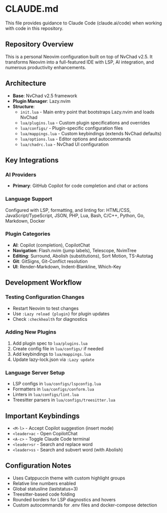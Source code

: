 # CLAUDE.md

This file provides guidance to Claude Code (claude.ai/code) when working with code in this repository.

## Repository Overview

This is a personal Neovim configuration built on top of NvChad v2.5. It transforms Neovim into a full-featured IDE with LSP, AI integration, and numerous productivity enhancements.

## Architecture

- **Base**: NvChad v2.5 framework
- **Plugin Manager**: Lazy.nvim
- **Structure**:
  - `init.lua` - Main entry point that bootstraps Lazy.nvim and loads NvChad
  - `lua/plugins.lua` - Custom plugin specifications and overrides
  - `lua/configs/` - Plugin-specific configuration files
  - `lua/mappings.lua` - Custom keybindings (extends NvChad defaults)
  - `lua/options.lua` - Editor options and autocommands
  - `lua/chadrc.lua` - NvChad UI configuration

## Key Integrations

### AI Providers

- **Primary**: GitHub Copilot for code completion and chat or actions

### Language Support

Configured with LSP, formatting, and linting for: HTML/CSS, JavaScript/TypeScript, JSON, PHP, Lua, Bash, C/C++, Python, Go, Markdown, Docker

### Plugin Categories

- **AI**: Copilot (completion), CopilotChat
- **Navigation**: Flash.nvim (jump labels), Telescope, NvimTree
- **Editing**: Surround, Abolish (substitutions), Sort Motion, TS-Autotag
- **Git**: GitSigns, Git-Conflict resolution
- **UI**: Render-Markdown, Indent-Blankline, Which-Key

## Development Workflow

### Testing Configuration Changes

- Restart Neovim to test changes
- Use `:Lazy reload {plugin}` for plugin updates
- Check `:checkhealth` for diagnostics

### Adding New Plugins

1. Add plugin spec to `lua/plugins.lua`
2. Create config file in `lua/configs/` if needed
3. Add keybindings to `lua/mappings.lua`
4. Update lazy-lock.json via `:Lazy update`

### Language Server Setup

- LSP configs in `lua/configs/lspconfig.lua`
- Formatters in `lua/configs/conform.lua`
- Linters in `lua/configs/lint.lua`
- Treesitter parsers in `lua/configs/treesitter.lua`

## Important Keybindings

- `<M-l>` - Accept Copilot suggestion (insert mode)
- `<leader>ac` - Open CopilotChat
- `<A-c>` - Toggle Claude Code terminal
- `<leader>sr` - Search and replace word
- `<leader>ss` - Search and subvert word (with Abolish)

## Configuration Notes

- Uses Catppuccin theme with custom highlight groups
- Relative line numbers enabled
- Global statusline (laststatus=3)
- Treesitter-based code folding
- Rounded borders for LSP diagnostics and hovers
- Custom autocommands for .env files and docker-compose detection
